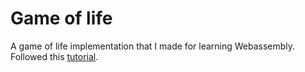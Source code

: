 # Game of life
A game of life implementation that I made for learning Webassembly. Followed this [tutorial](https://rustwasm.github.io/docs/book/).
